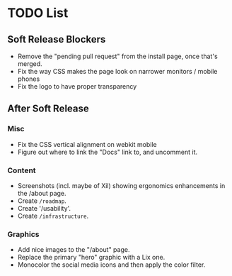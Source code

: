 TODO List
==========

## Soft Release Blockers

- Remove the "pending pull request" from the install page, once that's merged.
- Fix the way CSS makes the page look on narrower monitors / mobile phones
- Fix the logo to have proper transparency

## After Soft Release

### Misc

- Fix the CSS vertical alignment on webkit mobile
- Figure out where to link the "Docs" link to, and uncomment it.

### Content

- Screenshots (incl. maybe of Xil) showing ergonomics enhancements in the /about page.
- Create `/roadmap`.
- Create '/usability'.
- Create `/infrastructure`.
 
### Graphics
 
- Add nice images to the "/about" page.
- Replace the primary "hero" graphic with a Lix one.
- Monocolor the social media icons and then apply the color filter.

